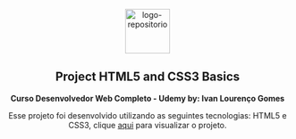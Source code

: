<p align="center"> <img src="https://github.com/alvesvn/project-html-css-basics/assets/96539606/496881cf-e8f6-4f53-8090-8fa17d4db2fc" alt="logo-repositorio" height="80" widht="80" /></center>

<h2 align="center"> Project HTML5 and CSS3 Basics </h2>

<p align="center"><strong>Curso Desenvolvedor Web Completo - Udemy by: Ivan Lourenço Gomes</strong></center>

<p align="center">Esse projeto foi desenvolvido utilizando as seguintes tecnologias: HTML5 e CSS3, clique <a href="https://project-html-css-basics.vercel.app/" target="_blank">aqui</a> para visualizar o projeto.</p>
